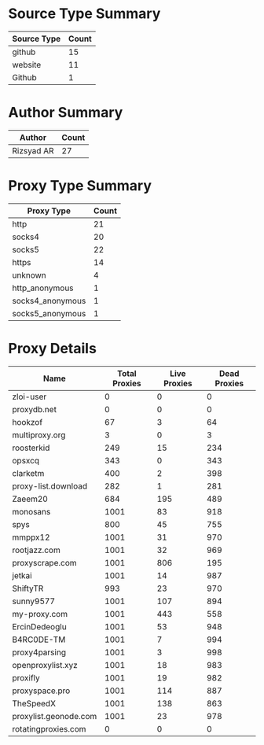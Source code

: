 # Source Type Summary

| Source Type | Count |
|-------------|-------|
| github | 15 |
| website | 11 |
| Github | 1 |


# Author Summary

| Author | Count |
|--------|-------|
| Rizsyad AR | 27 |


# Proxy Type Summary

| Proxy Type | Count |
|------------|-------|
| http | 21 |
| socks4 | 20 |
| socks5 | 22 |
| https | 14 |
| unknown | 4 |
| http_anonymous | 1 |
| socks4_anonymous | 1 |
| socks5_anonymous | 1 |


# Proxy Details

| Name | Total Proxies | Live Proxies | Dead Proxies |
|------|---------------|--------------|---------------|
| zloi-user | 0 | 0 | 0 |
| proxydb.net | 0 | 0 | 0 |
| hookzof | 67 | 3 | 64 |
| multiproxy.org | 3 | 0 | 3 |
| roosterkid | 249 | 15 | 234 |
| opsxcq | 343 | 0 | 343 |
| clarketm | 400 | 2 | 398 |
| proxy-list.download | 282 | 1 | 281 |
| Zaeem20 | 684 | 195 | 489 |
| monosans | 1001 | 83 | 918 |
| spys | 800 | 45 | 755 |
| mmppx12 | 1001 | 31 | 970 |
| rootjazz.com | 1001 | 32 | 969 |
| proxyscrape.com | 1001 | 806 | 195 |
| jetkai | 1001 | 14 | 987 |
| ShiftyTR | 993 | 23 | 970 |
| sunny9577 | 1001 | 107 | 894 |
| my-proxy.com | 1001 | 443 | 558 |
| ErcinDedeoglu | 1001 | 53 | 948 |
| B4RC0DE-TM | 1001 | 7 | 994 |
| proxy4parsing | 1001 | 3 | 998 |
| openproxylist.xyz | 1001 | 18 | 983 |
| proxifly | 1001 | 19 | 982 |
| proxyspace.pro | 1001 | 114 | 887 |
| TheSpeedX | 1001 | 138 | 863 |
| proxylist.geonode.com | 1001 | 23 | 978 |
| rotatingproxies.com | 0 | 0 | 0 |
